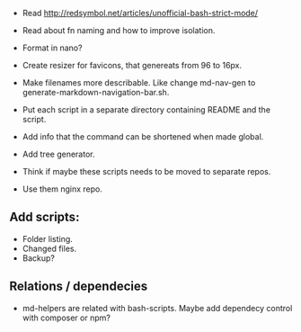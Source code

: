 * Read http://redsymbol.net/articles/unofficial-bash-strict-mode/
* Read about fn naming and how to improve isolation.
* Format in nano?

* Create resizer for favicons, that genereats from 96 to 16px.
* Make filenames more describable. Like change md-nav-gen to 
generate-markdown-navigation-bar.sh.
* Put each script in a separate directory containing README and the script.
* Add info that the command can be shortened when made global.

* Add tree generator.
* Think if maybe these scripts needs to be moved to separate repos.
* Use them nginx repo.

## Add scripts:
* Folder listing.
* Changed files.
* Backup?

## Relations / dependecies
* md-helpers are related with bash-scripts. Maybe add dependecy control
with composer or npm?
